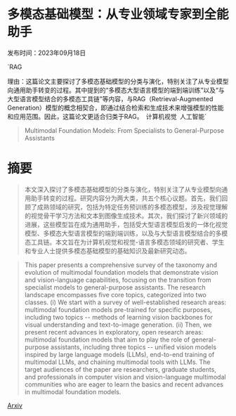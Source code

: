 # 多模态基础模型：从专业领域专家到全能助手

发布时间：2023年09月18日

`RAG

理由：这篇论文主要探讨了多模态基础模型的分类与演化，特别关注了从专业模型向通用助手转变的过程。其中提到的“多模态大型语言模型的端到端训练”以及“与大型语言模型结合的多模态工具链”等内容，与RAG（Retrieval-Augmented Generation）模型的概念相契合，即通过结合检索和生成技术来增强模型的性能和应用范围。因此，这篇论文更适合归类于RAG。` `计算机视觉` `人工智能`

> Multimodal Foundation Models: From Specialists to General-Purpose Assistants

# 摘要

> 本文深入探讨了多模态基础模型的分类与演化，特别关注了从专业模型向通用助手转变的过程。研究内容分为两大类，共五个核心议题。首先，我们回顾了成熟领域的研究，包括为特定任务预训练的多模态模型，涉及视觉理解的视觉骨干学习方法和文本到图像生成技术。其次，我们探讨了新兴领域的进展，这些模型旨在成为通用助手，包括受大型语言模型启发的一体化视觉模型、多模态大型语言模型的端到端训练，以及与大型语言模型结合的多模态工具链。本文旨在为计算机视觉和视觉-语言多模态领域的研究者、学生和专业人士提供多模态基础模型的基础知识及最新研究动态。

> This paper presents a comprehensive survey of the taxonomy and evolution of multimodal foundation models that demonstrate vision and vision-language capabilities, focusing on the transition from specialist models to general-purpose assistants. The research landscape encompasses five core topics, categorized into two classes. (i) We start with a survey of well-established research areas: multimodal foundation models pre-trained for specific purposes, including two topics -- methods of learning vision backbones for visual understanding and text-to-image generation. (ii) Then, we present recent advances in exploratory, open research areas: multimodal foundation models that aim to play the role of general-purpose assistants, including three topics -- unified vision models inspired by large language models (LLMs), end-to-end training of multimodal LLMs, and chaining multimodal tools with LLMs. The target audiences of the paper are researchers, graduate students, and professionals in computer vision and vision-language multimodal communities who are eager to learn the basics and recent advances in multimodal foundation models.

[Arxiv](https://arxiv.org/abs/2309.10020)